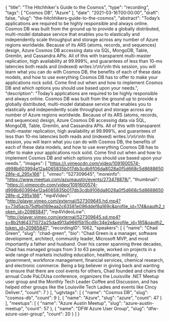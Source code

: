 {
  "title": "The Hitchhiker's Guide to the Cosmos",
  "type": "recording",
  "tags": [
    "Cosmos DB",
    "Azure"
  ],
  "date": "2021-03-16T00:00:00",
  "draft": false,
  "slug": "the-hitchhikers-guide-to-the-cosmos",
  "abstract": "Today’s applications are required to be highly responsible and always online. Cosmos DB was built from the ground up to provide a globally distributed, multi-model database service that enables you to elastically and independently scale throughput and storage across any number of Azure regions worldwide. Because of its ARS (atoms, records, and sequences) design, Azure Cosmos DB accessing data via SQL, MongoDB, Table, Gremlin, and Cassandra APIs. All of this with transparent multi-master replication, high availability at 99.999%, and guarantees of less than 10-ms latencies both reads and (indexed) writes.\r\n\r\nIn this session, you will learn what you can do with Cosmos DB, the benefits of each of these data models, and how to use everything Cosmos DB has to offer to make your applications rock solid. Come find out when and how to implement Cosmos DB and which options you should use based upon your needs.",
  "description": "Today’s applications are required to be highly responsible and always online. Cosmos DB was built from the ground up to provide a globally distributed, multi-model database service that enables you to elastically and independently scale throughput and storage across any number of Azure regions worldwide. Because of its ARS (atoms, records, and sequences) design, Azure Cosmos DB accessing data via SQL, MongoDB, Table, Gremlin, and Cassandra APIs. All of this with transparent multi-master replication, high availability at 99.999%, and guarantees of less than 10-ms latencies both reads and (indexed) writes.\r\n\r\nIn this session, you will learn what you can do with Cosmos DB, the benefits of each of these data models, and how to use everything Cosmos DB has to offer to make your applications rock solid. Come find out when and how to implement Cosmos DB and which options you should use based upon your needs.",
  "images": [
    "https://i.vimeocdn.com/video/1091600574-d998b603994e12a4065835b017db3cdb9106da8028a0f5d668c5d868865028fe-d_295x166"
  ],
  "vimeo": "527309645",
  "moreinfo": "https://www.meetup.com/azureaustin/events/273478878/",
  "thumbnail": "https://i.vimeocdn.com/video/1091600574-d998b603994e12a4065835b017db3cdb9106da8028a0f5d668c5d868865028fe-d_295x166",
  "mp4Video": "http://player.vimeo.com/external/527309645.hd.mp4?s=73d5acb75dfbd169eaa2c63581e096ddef8a169c&profile_id=174&oauth2_token_id=20985841",
  "mp4VideoLow": "http://player.vimeo.com/external/527309645.sd.mp4?s=8b2fd64371072a25dad913a966f5b15cd9c34e2e&profile_id=165&oauth2_token_id=20985841",
  "recordingID": 1062,
  "speakers": [
    {
      "name": "Chad Green",
      "slug": "chad-green",
      "bio": "Chad Green is a manager, software development, architect, community leader, Microsoft MVP, and most importantly a father and husband. Over his career spanning three decades, Chad has managed groups from 3 to 63 people, worked on projects in a wide range of markets including education, healthcare, military, government, workforce management, financial services, chemical research, and electronic commerce. Being a big believer in giving back and wanting to ensure that there are cool events for others, Chad founded and chairs the annual Code PaLOUsa conference, organizers the Louisville .NET Meetup user group and the Monthly Tech Leader Coffee and Discussion, and has helped other groups like the Louisville Tech Ladies and events like Cincy Deliver.",
      "count": 7
    }
  ],
  "ugtvtags": [
    {
      "name": "Cosmos DB",
      "slug": "cosmos-db",
      "count": 9
    },
    {
      "name": "Azure",
      "slug": "azure",
      "count": 47
    }
  ],
  "meetups": [
    {
      "name": "Azure Austin Meetup",
      "slug": "azure-austin-meetup",
      "count": 57
    },
    {
      "name": "DFW Azure User Group",
      "slug": "dfw-azure-user-group",
      "count": 20
    }
  ]
}